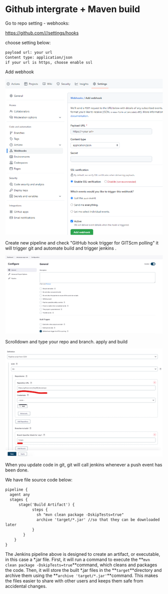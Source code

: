 # Github intergrate + Maven build



Go to repo setting - webhooks:

[https://github.com/<account>/<repo>/settings/hooks](https://github.com/%3caccount%3e/%3crepo%3e/settings/hooks)



choose setting below:

```
payload url: your url
Content type: application/json
if your url is https, choose enable ssl
```



Add webhook



![](../media/4.%20Github%20intergrate%20+%20Maven%20build_1.png)







Create new pipeline and check "GitHub hook trigger for GITScm polling" it will  trigger git and automate build and trigger jenkins .



![](../media/4.%20Github%20intergrate%20+%20Maven%20build_2.png)





Scrolldown and type your repo and branch. apply and build

![](../media/4.%20Github%20intergrate%20+%20Maven%20build_3.png)



When you update code in git, git will call jenkins whenever a push event has been done.



We have file source code below:

```
pipeline {
  agent any
  stages {
      stage('Build Artifact') {
            steps {
              sh "mvn clean package -DskipTests=true"
              archive 'target/*.jar' //so that they can be downloaded later
            }
        }   
    }
}
```



The Jenkins pipeline above is designed to create an artifact, or executable, in this case a *.jar file. First, it will run a command to execute the **`mvn clean package -DskipTests=true`**command, which cleans and packages the code. Then, it will store the built *.jar files in the **`target`**directory and archive them using the **`archive 'target/*.jar'`**command. This makes the files easier to share with other users and keeps them safe from accidental changes.

